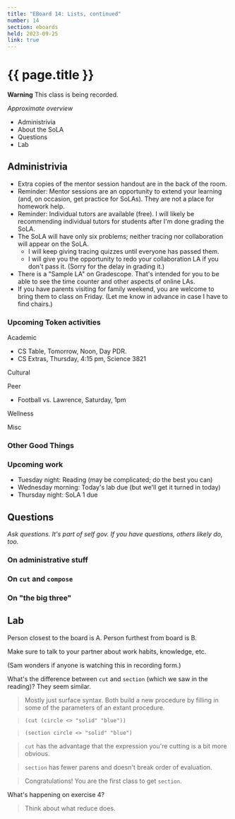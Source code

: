 ```yaml
---
title: "EBoard 14: Lists, continued"
number: 14
section: eboards
held: 2023-09-25
link: true
---
```

# {{ page.title }}

**Warning** This class is being recorded.

_Approximate overview_

* Administrivia
* About the SoLA
* Questions
* Lab

Administrivia
-------------

* Extra copies of the mentor session handout are in the back of the 
  room. 
* Reminder: Mentor sessions are an opportunity to extend your learning
  (and, on occasion, get practice for SoLAs).  They are not a place
  for homework help.
* Reminder: Individual tutors are available (free).  I will likely be
  recommending individual tutors for students after I'm done grading
  the SoLA.
* The SoLA will have only six problems; neither tracing nor collaboration
  will appear on the SoLA.
    * I will keep giving tracing quizzes until everyone has passed them.
    * I will give you the opportunity to redo your collaboration LA if
      you don't pass it.  (Sorry for the delay in grading it.)
* There is a "Sample LA" on Gradescope.  That's intended for you to be
  able to see the time counter and other aspects of online LAs.
* If you have parents visiting for family weekend, you are welcome to
  bring them to class on Friday.  (Let me know in advance in case I have
  to find chairs.)

### Upcoming Token activities

Academic

* CS Table, Tomorrow, Noon, Day PDR.
* CS Extras, Thursday, 4:15 pm, Science 3821

Cultural

Peer

* Football vs. Lawrence, Saturday, 1pm

Wellness

Misc

### Other Good Things

### Upcoming work

* Tuesday night: Reading (may be complicated; do the best you can)
* Wednesday morning: Today's lab due (but we'll get it turned in today)
* Thursday night: SoLA 1 due

Questions
---------

_Ask questions.  It's part of self gov.  If you have questions, others
likely do, too._

### On administrative stuff

### On `cut` and `compose`

### On "the big three"

Lab
---

Person closest to the board is A.  Person furthest from board is B.

Make sure to talk to your partner about work habits, knowledge, etc.

(Sam wonders if anyone is watching this in recording form.)

What's the difference between `cut` and `section` (which we saw in the 
reading)?  They seem similar.

> Mostly just surface syntax.  Both build a new procedure by filling in
  some of the parameters of an extant procedure.

> `(cut (circle <> "solid" "blue"))`

> `(section circle <> "solid" "blue")`

> `cut` has the advantage that the expression you're cutting is a bit
  more obvious.

> `section` has fewer parens and doesn't break order of evaluation.

> Congratulations!  You are the first class to get `section`.

What's happening on exercise 4?

> Think about what reduce does.
